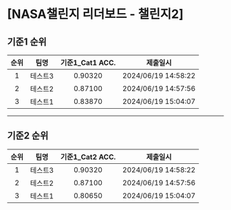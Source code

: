 # [NASA챌린지 리더보드 - 챌린지2]
## 기준1 순위
| 순위 | 팀명 | 기준1_Cat1 ACC. | 제출일시 |
|:----:|:----:|:-----:|:----:|
| 1 | 테스트3 | 0.90320 | 2024/06/19 14:58:22 |
| 2 | 테스트2 | 0.87100 | 2024/06/19 14:57:56 |
| 3 | 테스트1 | 0.83870 | 2024/06/19 15:04:07 |
___
## 기준2 순위
| 순위 | 팀명 | 기준1_Cat2 ACC. | 제출일시 |
|:----:|:----:|:-----:|:----:|
| 1 | 테스트3 | 0.90320 | 2024/06/19 14:58:22 |
| 2 | 테스트2 | 0.87100 | 2024/06/19 14:57:56 |
| 3 | 테스트1 | 0.80650 | 2024/06/19 15:04:07 |
